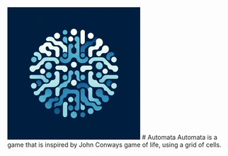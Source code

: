 <img src="docs/images/Automata_Logo.png" alt="kitsune Logo" width="300">
# Automata
Automata is a game that is inspired by John Conways game of life, using a grid of cells.
